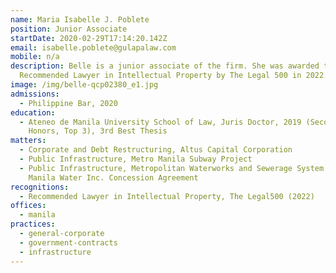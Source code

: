 ```yaml
---
name: Maria Isabelle J. Poblete
position: Junior Associate
startDate: 2020-02-29T17:14:20.142Z
email: isabelle.poblete@gulapalaw.com
mobile: n/a
description: Belle is a junior associate of the firm. She was awarded the
  Recommended Lawyer in Intellectual Property by The Legal 500 in 2022.
image: /img/belle-qcp02380_e1.jpg
admissions:
  - Philippine Bar, 2020
education:
  - Ateneo de Manila University School of Law, Juris Doctor, 2019 (Second
    Honors, Top 3), 3rd Best Thesis
matters:
  - Corporate and Debt Restructuring, Altus Capital Corporation
  - Public Infrastructure, Metro Manila Subway Project
  - Public Infrastructure, Metropolitan Waterworks and Sewerage System and
    Manila Water Inc. Concession Agreement
recognitions:
  - Recommended Lawyer in Intellectual Property, The Legal500 (2022)
offices:
  - manila
practices:
  - general-corporate
  - government-contracts
  - infrastructure
---
```

